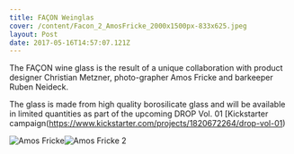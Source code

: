 ```yaml
---
title: FAÇON Weinglas
cover: /content/Facon_2_AmosFricke_2000x1500px-833x625.jpeg
layout: Post
date: 2017-05-16T14:57:07.121Z
---
```

The FAÇON wine glass is the result of a unique collaboration with product designer Christian Metzner, photo-grapher Amos Fricke and barkeeper Ruben Neideck.

The glass is made from high quality borosilicate glass and will be available in limited quantities as part of the upcoming DROP Vol. 01 [Kickstarter campaign(https://www.kickstarter.com/projects/1820672264/drop-vol-01)


![Amos Fricke](/content/Facon_1_AmosFricke_1453x1800px1-833x625.jpeg)![Amos Fricke 2](/content/Facon_3_AmosFricke_2000x1500px-833x625.jpeg)


